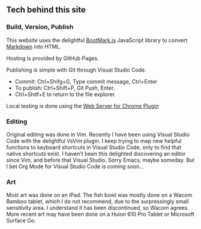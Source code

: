 ## Tech behind this site

### Build, Version, Publish

This website uses the delightful [BootMark.js][1] JavaScript library to convert [Markdown](http://daringfireball.net/projects/markdown/) into HTML. 

[1]: https://github.com/obedm503/bootmark

Hosting is provided by GitHub Pages.

Publishing is simple with Git through Visual Studio Code.
- Commit: Ctrl+Shifg+G, Type commit message, Ctrl+Enter
- To publish: Ctrl+Shift+P, Git Push, Enter.
- Ctrl+Shitf+E to return to the file explorer.

Local testing is done using the [Web Server for Chrome Plugin](https://chrome.google.com/webstore/detail/web-server-for-chrome/ofhbbkphhbklhfoeikjpcbhemlocgigb/reviews)

### Editing
Original editing was done in Vim.
Recently I have been using Visual Studio Code with the delightful VsVim plugin.
I keep trying to map new helpful functions to keyboard shortcuts in Visual Studio Code, only to find that native shortcuts exist. I haven't been this delighted discovering an editor since Vim, and before that Visual Studio.
Sorry Emacs, maybe someday. But I bet Org Mode for Visual Studio Code is coming soon...

### Art
Most art was done on an iPad.
The fish bowl was mostly done on a Wacom Bamboo tablet, which I do not recommend, due to the surpressingly small sensitivity area. I understand it has been discontinued, so Wacom agrees. More recent art may have been done on a Huion 610 Pro Tablet or Microsoft Surface Go.
